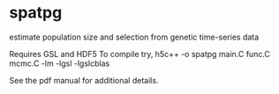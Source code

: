 # spatpg
estimate population size and selection from genetic time-series data 

Requires GSL and HDF5
To compile try,
h5c++ -o spatpg main.C func.C mcmc.C -lm -lgsl -lgslcblas

See the pdf manual for additional details.
